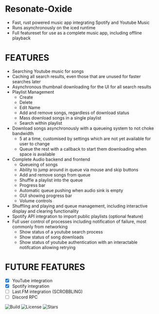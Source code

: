 # Resonate-Oxide
- Fast, rust powered music app integrating Spotify and Youtube Music
- Runs asynchronously on the iced runtime
- Full featureset for use as a complete music app, including offline playback

# FEATURES
- Searching Youtube music for songs
- Caching all search results, even those that are unused for faster searches later
- Asynchronous thumbnail downloading for the UI for all search results
- Playlist Management
  - Create
  - Delete
  - Edit Name
  - Add and remove songs, regardless of download status
  - Mass download songs in a single playlist
  - Search within playlist
- Download songs asynchronously with a queueing system to not choke bandwidth
  - 5 at a time, customised by settings which are not yet available for user to change
  - Queue the rest with a callback to start them downloading when space is available
- Complete Audio backend and frontend
  - Queueing of songs
  - Ability to jump around in queue via mouse and skip buttons
  - Add and remove songs from queue
  - Shuffle a playlist into the queue
  - Progress bar
  - Automatic queue pushing when audio sink is empty
  - GUI showing progress bar
  - Volume controls
- Shuffling and playing and queue management, including interactive display and clearing functionality
- Spotify API integration to import public playlists (optional feature)
- Full user control of processes including notification of failure, most commonly from networking
  - Show status of a youtube search process
  - Show status of song downloads
  - Show status of youtube authentication with an interactable notifcation allowing retrying
 
# FUTURE FEATURES
- [x] YouTube integration
- [x] Spotify integration
- [ ] Last.FM integration (SCROBBLING)
- [ ] Discord RPC

![Build](https://img.shields.io/github/actions/workflow/status/hchap1/resonate-oxide/build.yml)
![License](https://img.shields.io/github/license/hchap1/resonate-oxide)
![Stars](https://img.shields.io/github/stars/hchap1/resonate-oxide) 
